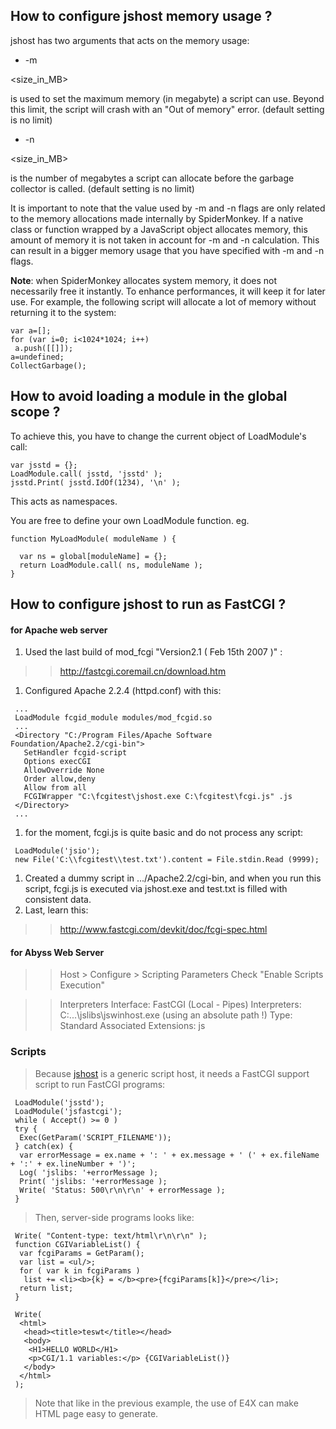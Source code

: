 ## How to configure jshost memory usage ? ##

jshost has two arguments that acts on the memory usage:
  * -m 

<size\_in\_MB>

 is used to set the maximum memory (in megabyte) a script can use. Beyond this limit, the script will crash with an "Out of memory" error. (default setting is no limit)
  * -n 

<size\_in\_MB>

 is the number of megabytes a script can allocate before the garbage collector is called. (default setting is no limit)

It is important to note that the value used by -m and -n flags are only related to the memory allocations made internally by SpiderMonkey.
If a native class or function wrapped by a JavaScript object allocates memory, this amount of memory it is not taken in account for -m and -n calculation.
This can result in a bigger memory usage that you have specified with -m and -n flags.

**Note**: when SpiderMonkey allocates system memory, it does not necessarily free it instantly. To enhance performances, it will keep it for later use.
For example, the following script will allocate a lot of memory without returning it to the system:
```
var a=[];
for (var i=0; i<1024*1024; i++)
 a.push([[]]);
a=undefined;
CollectGarbage();
```


## How to avoid loading a module in the global scope ? ##

To achieve this, you have to change the current object of LoadModule's call:
```
var jsstd = {};
LoadModule.call( jsstd, 'jsstd' );
jsstd.Print( jsstd.IdOf(1234), '\n' );
```

This acts as namespaces.

You are free to define your own LoadModule function.
eg.
```
function MyLoadModule( moduleName ) {

  var ns = global[moduleName] = {};
  return LoadModule.call( ns, moduleName );
}
```

## How to configure jshost to run as FastCGI ? ##

#### for Apache web server ####

  1. Used the last build of mod\_fcgi "Version2.1 ( Feb 15th 2007 )" :
> > http://fastcgi.coremail.cn/download.htm
  1. Configured Apache 2.2.4 (httpd.conf) with this:
```
 ...
 LoadModule fcgid_module modules/mod_fcgid.so
 ...
 <Directory "C:/Program Files/Apache Software Foundation/Apache2.2/cgi-bin">
   SetHandler fcgid-script
   Options execCGI
   AllowOverride None
   Order allow,deny
   Allow from all
   FCGIWrapper "C:\fcgitest\jshost.exe C:\fcgitest\fcgi.js" .js
 </Directory>
 ...
```
  1. for the moment, fcgi.js is quite basic and do not process any script:
```
 LoadModule('jsio');
 new File('C:\\fcgitest\\test.txt').content = File.stdin.Read (9999);
```
  1. Created a dummy script in .../Apache2.2/cgi-bin, and when you run this script, fcgi.js is executed via jshost.exe and test.txt is filled with consistent data.
  1. Last, learn this:
> > http://www.fastcgi.com/devkit/doc/fcgi-spec.html

#### for Abyss Web Server ####


> > Host > Configure > Scripting Parameters
> Check "Enable Scripts Execution"

> > Interpreters
> Interface: FastCGI (Local - Pipes)
> Interpreters: C:\...\jslibs\jswinhost.exe  (using an absolute path !)
> Type: Standard
> Associated Extensions: js

### Scripts ###

> Because [jshost](jshost.md) is a generic script host, it needs a FastCGI support script to run FastCGI programs:
```
 LoadModule('jsstd');
 LoadModule('jsfastcgi');
 while ( Accept() >= 0 )
 try {
  Exec(GetParam('SCRIPT_FILENAME'));
 } catch(ex) {
  var errorMessage = ex.name + ': ' + ex.message + ' (' + ex.fileName + ':' + ex.lineNumber + ')';
  Log( 'jslibs: '+errorMessage );
  Print( 'jslibs: '+errorMessage );
  Write( 'Status: 500\r\n\r\n' + errorMessage );
 }
```

> Then, server-side programs looks like:
```
 Write( "Content-type: text/html\r\n\r\n" );
 function CGIVariableList() {
  var fcgiParams = GetParam();
  var list = <ul/>;
  for ( var k in fcgiParams )
   list += <li><b>{k} = </b><pre>{fcgiParams[k]}</pre></li>;
  return list;
 }
 
 Write(
  <html>
   <head><title>teswt</title></head>
   <body>
    <H1>HELLO WORLD</H1>
    <p>CGI/1.1 variables:</p> {CGIVariableList()}
   </body>
  </html>
 );
```

> Note that like in the previous example, the use of E4X can make HTML page easy to generate.
